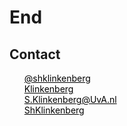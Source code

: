 # End


## Contact

<script src="https://use.fontawesome.com/23c1d38eea.js"></script>

<ul class="fa-ul" style="color:black; list-style:none;">
<li><i class="fa-li fa fa-twitter"></i> <a href="https://twitter.com/shklinkenberg" target="_blank" style="color:black; border-bottom:none;">@shklinkenberg</a></li>
<li><i class="fa-li fa fa-linkedin-square"></i> <a href="https://www.linkedin.com/in/sharonklinkenberg/" target="_blank" style="color:black; border-bottom:none;">Klinkenberg</a></li>
<li><i class="fa-li fa fa-envelope-o"></i> <a style="unicode-bidi:bidi-override; direction: rtl; color:black" href="javascript:window.location.href = 'mailto:' + ['s.klinkenberg','uva.nl'].join('@')">ln.AvU@grebneknilK.S</a></li>
<li><i class="fa-li fa fa-github"></i> <a href="https://github.com/ShKlinkenberg" target="_blank" style="color:black; border-bottom:none;">ShKlinkenberg</a></li>
</ul>
